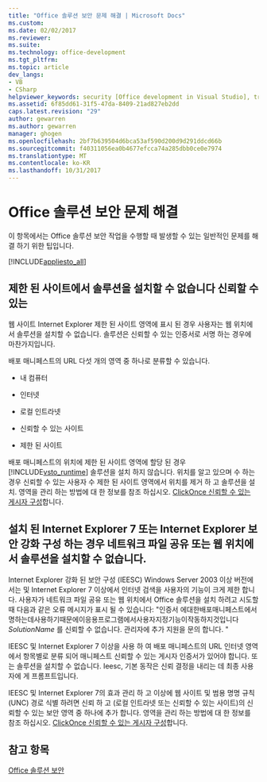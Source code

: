```yaml
---
title: "Office 솔루션 보안 문제 해결 | Microsoft Docs"
ms.custom: 
ms.date: 02/02/2017
ms.reviewer: 
ms.suite: 
ms.technology: office-development
ms.tgt_pltfrm: 
ms.topic: article
dev_langs:
- VB
- CSharp
helpviewer_keywords: security [Office development in Visual Studio], troubleshooting
ms.assetid: 6f85dd61-31f5-47da-8409-21ad827eb2dd
caps.latest.revision: "29"
author: gewarren
ms.author: gewarren
manager: ghogen
ms.openlocfilehash: 2bf7b639504d6bca53af590d200d9d291ddcd66b
ms.sourcegitcommit: f40311056ea0b4677efcca74a285dbb0ce0e7974
ms.translationtype: MT
ms.contentlocale: ko-KR
ms.lasthandoff: 10/31/2017
---
```

# <a name="troubleshooting-office-solution-security"></a>Office 솔루션 보안 문제 해결
  이 항목에서는 Office 솔루션 보안 작업을 수행할 때 발생할 수 있는 일반적인 문제를 해결 하기 위한 팁입니다.  
  
 [!INCLUDE[appliesto_all](../vsto/includes/appliesto-all-md.md)]  
  
## <a name="trusted-solutions-cannot-be-installed-from-restricted-sites"></a>제한 된 사이트에서 솔루션을 설치할 수 없습니다 신뢰할 수 있는  
 웹 사이트 Internet Explorer 제한 된 사이트 영역에 표시 된 경우 사용자는 웹 위치에서 솔루션을 설치할 수 없습니다. 솔루션은 신뢰할 수 있는 인증서로 서명 하는 경우에 마찬가지입니다.  
  
 배포 매니페스트의 URL 다섯 개의 영역 중 하나로 분류할 수 있습니다.  
  
-   내 컴퓨터  
  
-   인터넷  
  
-   로컬 인트라넷  
  
-   신뢰할 수 있는 사이트  
  
-   제한 된 사이트  
  
 배포 매니페스트의 위치에 제한 된 사이트 영역에 할당 된 경우 [!INCLUDE[vsto_runtime](../vsto/includes/vsto-runtime-md.md)] 솔루션을 설치 하지 않습니다. 위치를 알고 있으며 수 하는 경우 신뢰할 수 있는 사용자 수 제한 된 사이트 영역에서 위치를 제거 하 고 솔루션을 설치. 영역을 관리 하는 방법에 대 한 정보를 참조 하십시오. [ClickOnce 신뢰할 수 있는 게시자 구성](http://go.microsoft.com/fwlink/?LinkId=94774)합니다.  
  
## <a name="solutions-cannot-be-installed-from-network-file-shares-or-web-locations-when-internet-explorer-enhanced-security-configuration-or-internet-explorer-7-is-installed"></a>설치 된 Internet Explorer 7 또는 Internet Explorer 보안 강화 구성 하는 경우 네트워크 파일 공유 또는 웹 위치에서 솔루션을 설치할 수 없습니다.  
 Internet Explorer 강화 된 보안 구성 (IEESC) Windows Server 2003 이상 버전에서는 및 Internet Explorer 7 이상에서 인터넷 검색을 사용자의 기능이 크게 제한 합니다. 사용자가 네트워크 파일 공유 또는 웹 위치에서 Office 솔루션을 설치 하려고 시도할 때 다음과 같은 오류 메시지가 표시 될 수 있습니다: "인증서 에대한배포매니페스트에서명하는데사용하기때문에이응용프로그램에서사용자지정기능이작동하지것입니다*SolutionName* 를 신뢰할 수 없습니다. 관리자에 추가 지원을 문의 합니다. "  
  
 IEESC 및 Internet Explorer 7 이상을 사용 하 여 배포 매니페스트의 URL 인터넷 영역에서 항목별로 분류 되어 매니페스트 신뢰할 수 있는 게시자 인증서가 있어야 합니다. 또는 솔루션을 설치할 수 없습니다. Ieesc, 기본 동작은 신뢰 결정을 내리는 데 최종 사용자에 게 프롬프트입니다.  
  
 IEESC 및 Internet Explorer 7의 효과 관리 하 고 이상에 웹 사이트 및 범용 명명 규칙 (UNC) 경로 식별 하려면 신뢰 하 고 (로컬 인트라넷 또는 신뢰할 수 있는 사이트)의 신뢰할 수 있는 보안 영역 중 하나에 추가 합니다. 영역을 관리 하는 방법에 대 한 정보를 참조 하십시오. [ClickOnce 신뢰할 수 있는 게시자 구성](http://go.microsoft.com/fwlink/?LinkId=94774)합니다.  
  
## <a name="see-also"></a>참고 항목  
 [Office 솔루션 보안](../vsto/securing-office-solutions.md)  
  
  